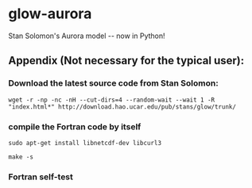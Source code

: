 # glow-aurora
Stan Solomon's Aurora model -- now in Python!




Appendix (Not necessary for the typical user):
----------------------------------------------
### Download the latest source code from Stan Solomon:
``` 
wget -r -np -nc -nH --cut-dirs=4 --random-wait --wait 1 -R "index.html*" http://download.hao.ucar.edu/pub/stans/glow/trunk/
```

### compile the Fortran code by itself
```
sudo apt-get install libnetcdf-dev libcurl3
```
```
make -s
```

### Fortran self-test
```

```
